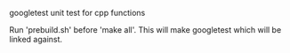 googletest unit test for cpp functions

Run 'prebuild.sh' before 'make all'. This will make googletest which will be linked against.